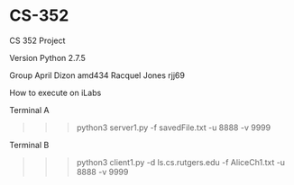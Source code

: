 # CS-352
CS 352 Project

Version 
Python 2.7.5

Group
April Dizon   amd434
Racquel Jones rjj69

How to execute on iLabs

Terminal A
>>>python3 server1.py -f savedFile.txt -u 8888 -v 9999

Terminal B
>>>python3 client1.py -d ls.cs.rutgers.edu -f AliceCh1.txt -u 8888 -v 9999
